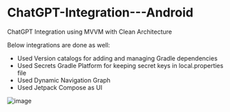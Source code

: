 # ChatGPT-Integration---Android

ChatGPT Integration using MVVM with Clean Architecture 

Below integrations are done as well:
- Used Version catalogs for adding and managing Gradle dependencies
- Used Secrets Gradle Platform for keeping secret keys in local.properties file
- Used Dynamic Navigation Graph
- Used Jetpack Compose as UI

![image](https://github.com/arun0102/ChatGPT-Integration---Android/assets/15208553/9be08baa-7dc7-4403-8f49-ed99b78749ff)

